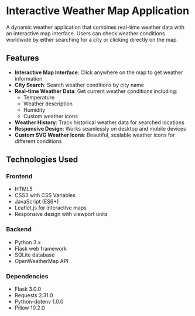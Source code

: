 # Interactive Weather Map Application

A dynamic weather application that combines real-time weather data with an interactive map interface. Users can check weather conditions worldwide by either searching for a city or clicking directly on the map.

## Features

- **Interactive Map Interface**: Click anywhere on the map to get weather information
- **City Search**: Search weather conditions by city name
- **Real-time Weather Data**: Get current weather conditions including:
  - Temperature
  - Weather description
  - Humidity
  - Custom weather icons
- **Weather History**: Track historical weather data for searched locations
- **Responsive Design**: Works seamlessly on desktop and mobile devices
- **Custom SVG Weather Icons**: Beautiful, scalable weather icons for different conditions

## Technologies Used

### Frontend
- HTML5
- CSS3 with CSS Variables
- JavaScript (ES6+)
- Leaflet.js for interactive maps
- Responsive design with viewport units

### Backend
- Python 3.x
- Flask web framework
- SQLite database
- OpenWeatherMap API

### Dependencies
- Flask 3.0.0
- Requests 2.31.0
- Python-dotenv 1.0.0
- Pillow 10.2.0

